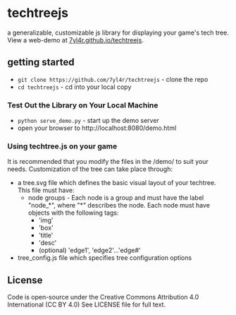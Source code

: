 techtreejs
==========

a generalizable, customizable js library for displaying your game's tech tree. View a web-demo at [7yl4r.github.io/techtreejs](http://7yl4r.github.io/techtreejs/).

## getting started ##
* `git clone https://github.com/7yl4r/techtreejs` - clone the repo
* `cd techtreejs` - cd into your local copy

### Test Out the Library on Your Local Machine ###
* `python serve_demo.py` - start up the demo server
* open your browser to http://localhost:8080/demo.html

### Using techtree.js on your game ###
It is recommended that you modify the files in the /demo/ to suit your needs. Customization of the tree can take place through:
* a tree.svg file which defines the basic visual layout of your techtree. This file must have:
  * node groups - Each node is a group and must have the label "node_\*", where "*" describes the node. Each node must have objects with the following tags:
    * 'img' 
    * 'box' 
    * 'title' 
    * 'desc'
    * (optional) 'edge1', 'edge2'...'edge#'
* tree_config.js file which specifies tree configuration options

## License ##
Code is open-source under the Creative Commons Attribution 4.0 International (CC BY 4.0) See LICENSE file for full text.
